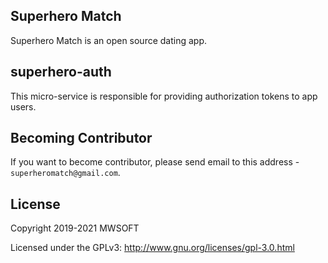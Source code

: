 ## Superhero Match
Superhero Match is an open source dating app.

## superhero-auth
This micro-service is responsible for providing authorization tokens to app users. 

## Becoming Contributor
If you want to become contributor, please send email to this address - `superheromatch@gmail.com`.

## License
Copyright 2019-2021 MWSOFT

Licensed under the GPLv3: http://www.gnu.org/licenses/gpl-3.0.html